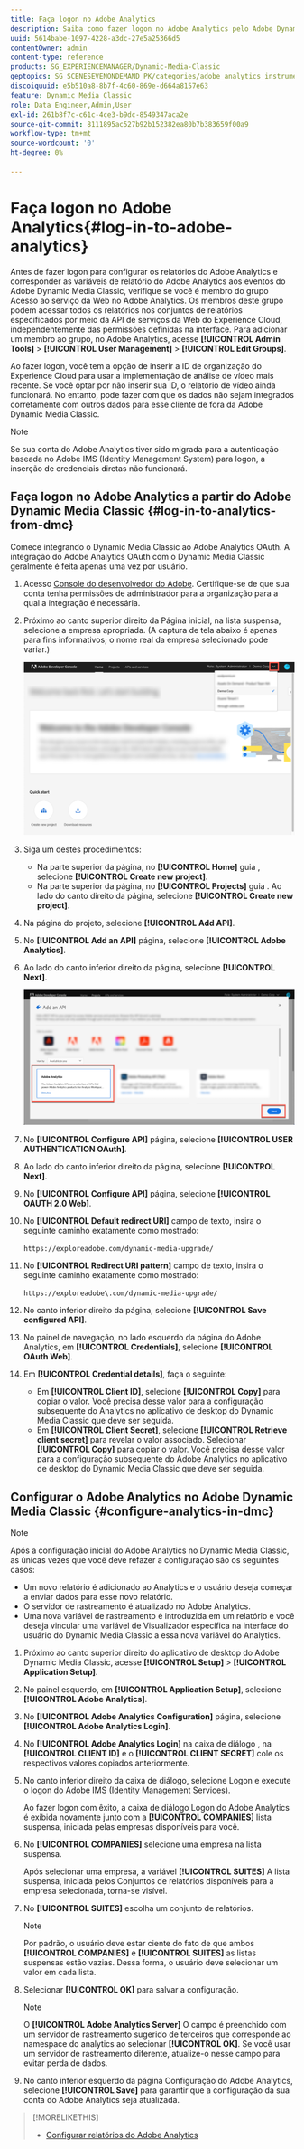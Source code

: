 ```yaml
---
title: Faça logon no Adobe Analytics
description: Saiba como fazer logon no Adobe Analytics pelo Adobe Dynamic Media Classic.
uuid: 5614babe-1097-4228-a3dc-27e5a25366d5
contentOwner: admin
content-type: reference
products: SG_EXPERIENCEMANAGER/Dynamic-Media-Classic
geptopics: SG_SCENESEVENONDEMAND_PK/categories/adobe_analytics_instrumentation_kit
discoiquuid: e5b510a8-8b7f-4c60-869e-d664a8157e63
feature: Dynamic Media Classic
role: Data Engineer,Admin,User
exl-id: 261b8f7c-c61c-4ce3-b9dc-8549347aca2e
source-git-commit: 8111895ac527b92b152382ea80b7b383659f00a9
workflow-type: tm+mt
source-wordcount: '0'
ht-degree: 0%

---
```


# Faça logon no Adobe Analytics{#log-in-to-adobe-analytics}

Antes de fazer logon para configurar os relatórios do Adobe Analytics e corresponder as variáveis de relatório do Adobe Analytics aos eventos do Adobe Dynamic Media Classic, verifique se você é membro do grupo Acesso ao serviço da Web no Adobe Analytics. Os membros deste grupo podem acessar todos os relatórios nos conjuntos de relatórios especificados por meio da API de serviços da Web do Experience Cloud, independentemente das permissões definidas na interface. Para adicionar um membro ao grupo, no Adobe Analytics, acesse **[!UICONTROL Admin Tools]** > **[!UICONTROL User Management]** > **[!UICONTROL Edit Groups]**.

Ao fazer logon, você tem a opção de inserir a ID de organização do Experience Cloud para usar a implementação de análise de vídeo mais recente. Se você optar por não inserir sua ID, o relatório de vídeo ainda funcionará. No entanto, pode fazer com que os dados não sejam integrados corretamente com outros dados para esse cliente de fora da Adobe Dynamic Media Classic.

>[!NOTE]
>
>Se sua conta do Adobe Analytics tiver sido migrada para a autenticação baseada no Adobe IMS (Identity Management System) para logon, a inserção de credenciais diretas não funcionará.

## Faça logon no Adobe Analytics a partir do Adobe Dynamic Media Classic {#log-in-to-analytics-from-dmc}

Comece integrando o Dynamic Media Classic ao Adobe Analytics OAuth. A integração do Adobe Analytics OAuth com o Dynamic Media Classic geralmente é feita apenas uma vez por usuário.

1. Acesso [Console do desenvolvedor do Adobe](https://developer.adobe.com/console). Certifique-se de que sua conta tenha permissões de administrador para a organização para a qual a integração é necessária.
1. Próximo ao canto superior direito da Página inicial, na lista suspensa, selecione a empresa apropriada. (A captura de tela abaixo é apenas para fins informativos; o nome real da empresa selecionado pode variar.)

   ![Criar um novo projeto](assets/analytics-oauth1.png)

1. Siga um destes procedimentos:

   * Na parte superior da página, no **[!UICONTROL Home]** guia , selecione **[!UICONTROL Create new project]**.
   * Na parte superior da página, no **[!UICONTROL Projects]** guia . Ao lado do canto direito da página, selecione **[!UICONTROL Create new project]**.

1. Na página do projeto, selecione **[!UICONTROL Add API]**.
1. No **[!UICONTROL Add an API]** página, selecione **[!UICONTROL Adobe Analytics]**.
1. Ao lado do canto inferior direito da página, selecione **[!UICONTROL Next]**.

   ![Adicionar uma API](assets/analytics-oauth2.png)

1. No **[!UICONTROL Configure API]** página, selecione **[!UICONTROL USER AUTHENTICATION OAuth]**.
1. Ao lado do canto inferior direito da página, selecione **[!UICONTROL Next]**.
1. No **[!UICONTROL Configure API]** página, selecione **[!UICONTROL OAUTH 2.0 Web]**.
1. No **[!UICONTROL Default redirect URI]** campo de texto, insira o seguinte caminho exatamente como mostrado:

   `https://exploreadobe.com/dynamic-media-upgrade/`

1. No **[!UICONTROL Redirect URI pattern]** campo de texto, insira o seguinte caminho exatamente como mostrado:

   `https://exploreadobe\.com/dynamic-media-upgrade/`

1. No canto inferior direito da página, selecione **[!UICONTROL Save configured API]**.
1. No painel de navegação, no lado esquerdo da página do Adobe Analytics, em **[!UICONTROL Credentials]**, selecione **[!UICONTROL OAuth Web]**.
1. Em **[!UICONTROL Credential details]**, faça o seguinte:
   * Em **[!UICONTROL Client ID]**, selecione **[!UICONTROL Copy]** para copiar o valor. Você precisa desse valor para a configuração subsequente do Analytics no aplicativo de desktop do Dynamic Media Classic que deve ser seguida.
   * Em **[!UICONTROL Client Secret]**, selecione **[!UICONTROL Retrieve client secret]** para revelar o valor associado. Selecionar **[!UICONTROL Copy]** para copiar o valor. Você precisa desse valor para a configuração subsequente do Adobe Analytics no aplicativo de desktop do Dynamic Media Classic que deve ser seguida.

## Configurar o Adobe Analytics no Adobe Dynamic Media Classic {#configure-analytics-in-dmc}

>[!NOTE]
>
>Após a configuração inicial do Adobe Analytics no Dynamic Media Classic, as únicas vezes que você deve refazer a configuração são os seguintes casos:
>
>* Um novo relatório é adicionado ao Analytics e o usuário deseja começar a enviar dados para esse novo relatório.
>* O servidor de rastreamento é atualizado no Adobe Analytics.
>* Uma nova variável de rastreamento é introduzida em um relatório e você deseja vincular uma variável de Visualizador específica na interface do usuário do Dynamic Media Classic a essa nova variável do Analytics.

>


1. Próximo ao canto superior direito do aplicativo de desktop do Adobe Dynamic Media Classic, acesse **[!UICONTROL Setup]** > **[!UICONTROL Application Setup]**.
1. No painel esquerdo, em **[!UICONTROL Application Setup]**, selecione **[!UICONTROL Adobe Analytics]**.
1. No **[!UICONTROL Adobe Analytics Configuration]** página, selecione **[!UICONTROL Adobe Analytics Login]**.
1. No **[!UICONTROL Adobe Analytics Login]** na caixa de diálogo , na **[!UICONTROL CLIENT ID]** e o **[!UICONTROL CLIENT SECRET]** cole os respectivos valores copiados anteriormente.
1. No canto inferior direito da caixa de diálogo, selecione Logon e execute o logon do Adobe IMS (Identity Management Services).

   Ao fazer logon com êxito, a caixa de diálogo Logon do Adobe Analytics é exibida novamente junto com a **[!UICONTROL COMPANIES]** lista suspensa, iniciada pelas empresas disponíveis para você.

1. No **[!UICONTROL COMPANIES]** selecione uma empresa na lista suspensa.

   Após selecionar uma empresa, a variável **[!UICONTROL SUITES]** A lista suspensa, iniciada pelos Conjuntos de relatórios disponíveis para a empresa selecionada, torna-se visível.

1. No **[!UICONTROL SUITES]** escolha um conjunto de relatórios.

   >[!NOTE]
   >
   >Por padrão, o usuário deve estar ciente do fato de que ambos **[!UICONTROL COMPANIES]** e **[!UICONTROL SUITES]** as listas suspensas estão vazias. Dessa forma, o usuário deve selecionar um valor em cada lista.

1. Selecionar **[!UICONTROL OK]** para salvar a configuração.

   >[!NOTE]
   >
   >O **[!UICONTROL Adobe Analytics Server]** O campo é preenchido com um servidor de rastreamento sugerido de terceiros que corresponde ao namespace do analytics ao selecionar **[!UICONTROL OK]**. Se você usar um servidor de rastreamento diferente, atualize-o nesse campo para evitar perda de dados.

1. No canto inferior esquerdo da página Configuração do Adobe Analytics, selecione **[!UICONTROL Save]** para garantir que a configuração da sua conta do Adobe Analytics seja atualizada.

>[!MORELIKETHIS]
>
>* [Configurar relatórios do Adobe Analytics](configuring-analytics-reports.md#configuring_adobe_analytics_reports)

